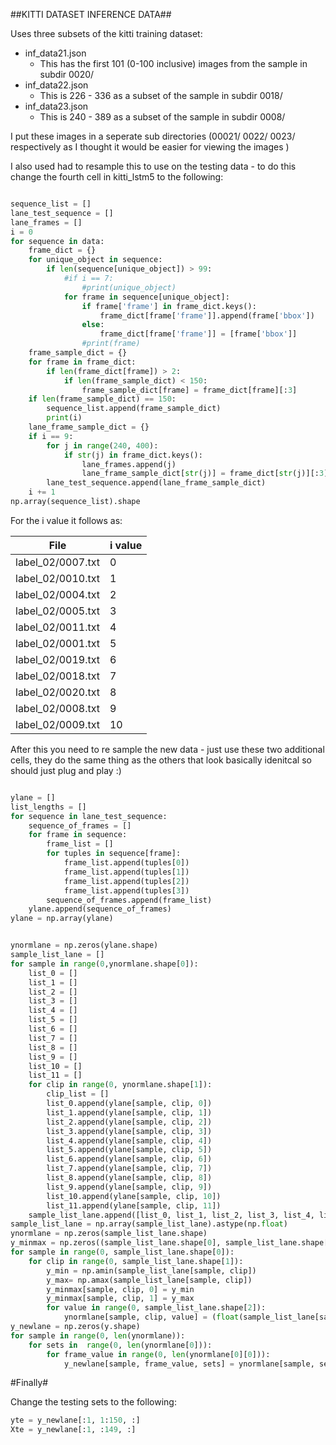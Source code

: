 ##KITTI DATASET INFERENCE DATA##


Uses three subsets of the kitti training dataset:


* inf_data21.json 
	* This has the first 101 (0-100 inclusive) images from the sample in subdir 0020/ 
* inf_data22.json
	* This is 226 - 336 as a subset of the sample in subdir 0018/
* inf_data23.json
	* This is 240 - 389 as a subset of the sample in subdir 0008/

I put these images in a seperate sub directories (00021/ 0022/ 0023/ respectively as I thought it would be easier for viewing the images )


I also used had to resample this to use on the testing data - to do this change the fourth cell in kitti_lstm5 to the following:

```python

sequence_list = []
lane_test_sequence = []
lane_frames = []
i = 0
for sequence in data:
    frame_dict = {}
    for unique_object in sequence:
        if len(sequence[unique_object]) > 99:
            #if i == 7:
                #print(unique_object)
            for frame in sequence[unique_object]:
                if frame['frame'] in frame_dict.keys():
                    frame_dict[frame['frame']].append(frame['bbox'])
                else:
                    frame_dict[frame['frame']] = [frame['bbox']]
                #print(frame)
    frame_sample_dict = {}
    for frame in frame_dict:
        if len(frame_dict[frame]) > 2:
            if len(frame_sample_dict) < 150:
                frame_sample_dict[frame] = frame_dict[frame][:3]
    if len(frame_sample_dict) == 150:
        sequence_list.append(frame_sample_dict)
        print(i)
    lane_frame_sample_dict = {}
    if i == 9:
        for j in range(240, 400):
            if str(j) in frame_dict.keys():
                lane_frames.append(j)
                lane_frame_sample_dict[str(j)] = frame_dict[str(j)][:3]
        lane_test_sequence.append(lane_frame_sample_dict)
    i += 1               
np.array(sequence_list).shape
```


For the i value it follows as:

File 				|    i value
------------- 		| -------------
label_02/0007.txt   |      0
label_02/0010.txt   |      1
label_02/0004.txt   |      2
label_02/0005.txt   |      3
label_02/0011.txt   |      4
label_02/0001.txt   |      5
label_02/0019.txt   |      6
label_02/0018.txt   |      7
label_02/0020.txt   |      8
label_02/0008.txt   |      9
label_02/0009.txt   |      10

After this you need to re sample the new data - just use these two additional cells, they do the same thing as the others that look basically idenitcal so should just plug and play :)




```python

ylane = []
list_lengths = []
for sequence in lane_test_sequence:
    sequence_of_frames = []
    for frame in sequence:
        frame_list = []
        for tuples in sequence[frame]:
            frame_list.append(tuples[0])
            frame_list.append(tuples[1])
            frame_list.append(tuples[2])
            frame_list.append(tuples[3])
        sequence_of_frames.append(frame_list)
    ylane.append(sequence_of_frames)
ylane = np.array(ylane)
```



```python

ynormlane = np.zeros(ylane.shape)
sample_list_lane = []
for sample in range(0,ynormlane.shape[0]):
    list_0 = []
    list_1 = []
    list_2 = []
    list_3 = []
    list_4 = []
    list_5 = []
    list_6 = []
    list_7 = []
    list_8 = []
    list_9 = []
    list_10 = []
    list_11 = []
    for clip in range(0, ynormlane.shape[1]):
        clip_list = []
        list_0.append(ylane[sample, clip, 0])
        list_1.append(ylane[sample, clip, 1])
        list_2.append(ylane[sample, clip, 2])
        list_3.append(ylane[sample, clip, 3])
        list_4.append(ylane[sample, clip, 4])
        list_5.append(ylane[sample, clip, 5])
        list_6.append(ylane[sample, clip, 6])
        list_7.append(ylane[sample, clip, 7])
        list_8.append(ylane[sample, clip, 8])
        list_9.append(ylane[sample, clip, 9])
        list_10.append(ylane[sample, clip, 10])
        list_11.append(ylane[sample, clip, 11])
    sample_list_lane.append([list_0, list_1, list_2, list_3, list_4, list_5, list_6, list_7, list_8, list_9, list_10, list_11])
sample_list_lane = np.array(sample_list_lane).astype(np.float)
ynormlane = np.zeros(sample_list_lane.shape)
y_minmax = np.zeros((sample_list_lane.shape[0], sample_list_lane.shape[1], 2))
for sample in range(0, sample_list_lane.shape[0]):
    for clip in range(0, sample_list_lane.shape[1]):
        y_min = np.amin(sample_list_lane[sample, clip])
        y_max= np.amax(sample_list_lane[sample, clip])
        y_minmax[sample, clip, 0] = y_min
        y_minmax[sample, clip, 1] = y_max
        for value in range(0, sample_list_lane.shape[2]):
            ynormlane[sample, clip, value] = (float(sample_list_lane[sample, clip, value]) - y_min)/(y_max - y_min)
y_newlane = np.zeros(y.shape)
for sample in range(0, len(ynormlane)):
    for sets in  range(0, len(ynormlane[0])):
        for frame_value in range(0, len(ynormlane[0][0])):
            y_newlane[sample, frame_value, sets] = ynormlane[sample, sets, frame_value]
```



#Finally#

Change the testing sets to the following:

```python
yte = y_newlane[:1, 1:150, :]
Xte = y_newlane[:1, :149, :]
```

